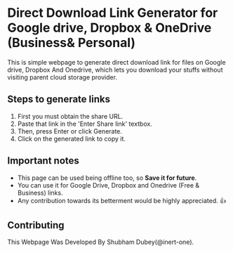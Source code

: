 # Direct Download Link Generator for Google drive, Dropbox & OneDrive (Business& Personal)

This is simple webpage to generate direct download link for files on Google drive, Dropbox And Onedrive, which lets you download your stuffs without visiting parent cloud storage provider.

## Steps to generate links

1. First you must obtain the share URL.
2. Paste that link in the 'Enter Share link' textbox.
3. Then, press Enter or click Generate.
4. Click on the generated link to copy it.

## Important notes

- This page can be used being offline too, so **Save it for future**.
- You can use it for Google Drive, Dropbox and Onedrive (Free & Business) links.
- Any contribution towards its betterment would be highly appreciated. :+1:

## Contributing
This Webpage Was Developed By Shubham Dubey(@inert-one).
